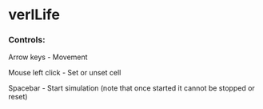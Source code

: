 # verlLife
### Controls:


Arrow keys - Movement

Mouse left click - Set or unset cell

Spacebar - Start simulation (note that once started it cannot be stopped or reset)




